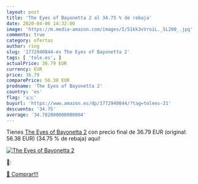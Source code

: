 ```yaml
---
layout: post
title: 'The Eyes of Bayonetta 2 al 34.75 % de rebaja'
date: 2020-04-06 14:32:00
image: 'https://m.media-amazon.com/images/I/51kk3vVroiL._SL200_.jpg'
comments: true
category: ofertas
author: ring
slug: '1772940844-es The Eyes of Bayonetta 2'
tags: [ 'tole.es', ]
actualPrice: 36.79 EUR
currency: EUR
price: 36.79
comparePrice: 56.38 EUR
prodname: 'The Eyes of Bayonetta 2'
country: 'es'
flag: '🇪🇸'
buyurl: 'https://www.amazon.es/dp/1772940844/?tag=tolees-21'
descuento: '34.75'
average: '34.782000000000004'
---
```


Tienes [The Eyes of Bayonetta 2](https://www.amazon.es/dp/1772940844/?tag=tolees-21) con precio final de  36.79 EUR (original: 56.38 EUR) (34.75 %  de rebaja) aqui!

[![The Eyes of Bayonetta 2](https://m.media-amazon.com/images/I/51kk3vVroiL._SL200_.jpg)](https://www.amazon.es/dp/1772940844/?tag=tolees-21)

🔎:


[🛒 Comprar!!!](https://www.amazon.es/dp/1772940844/?tag=tolees-21)

